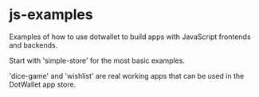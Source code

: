 # js-examples

Examples of how to use dotwallet to build apps with JavaScript frontends and backends.

Start with 'simple-store' for the most basic examples.

'dice-game' and 'wishlist' are real working apps that can be used in the DotWallet app store.
